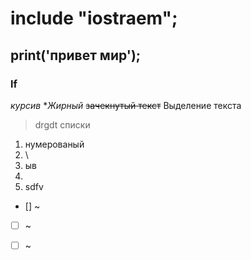 # include "iostraem";
## print('привет мир');
### lf
*курсив*
**Жирный*
~~зачекнутый текст~~
Выделение текста
>drgdt
>списки
1. нумерованый
2. \
3. ыв
4. 
5. sdfv
- [] ~
- [ ] ~
- [ ] ~
      
